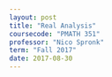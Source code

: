 ```yaml
---
layout: post
title: "Real Analysis"
coursecode: "PMATH 351"
professor: "Nico Spronk"
term: "Fall 2017"
date: 2017-08-30
---
```

